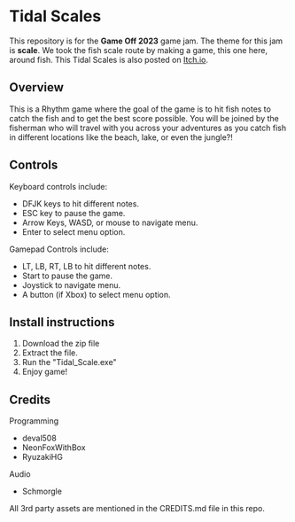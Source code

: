 # Tidal Scales
This repository is for the **Game Off 2023** game jam. The theme for this jam is **scale**. We took the fish scale route by making a game, this one here, around fish. This Tidal Scales is also posted on [Itch.io](https://deval508.itch.io/tidalscales).

## Overview
This is a Rhythm game where the goal of the game is to hit fish notes to catch the fish and to get the best score possible. You will be joined by the fisherman who will travel with you across your adventures as you catch fish in different locations like the beach, lake, or even the jungle?!

## Controls

Keyboard controls include:
- DFJK keys to hit different notes.
- ESC key to pause the game.
- Arrow Keys, WASD, or mouse to navigate menu.
- Enter to select menu option.

Gamepad Controls include:
- LT, LB, RT, LB to hit different notes.
- Start to pause the game.
- Joystick to navigate menu.
- A button (if Xbox) to select menu option.

## Install instructions
1. Download the zip file
2. Extract the file.
3. Run the "Tidal_Scale.exe"
4. Enjoy game!

## Credits

Programming
- deval508
- NeonFoxWithBox
- RyuzakiHG

Audio
- Schmorgle

All 3rd party assets are mentioned in the CREDITS.md file in this repo.

